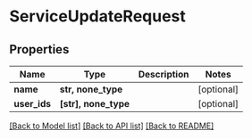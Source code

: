 # ServiceUpdateRequest


## Properties
Name | Type | Description | Notes
------------ | ------------- | ------------- | -------------
**name** | **str, none_type** |  | [optional] 
**user_ids** | **[str], none_type** |  | [optional] 

[[Back to Model list]](../README.md#documentation-for-models) [[Back to API list]](../README.md#documentation-for-api-endpoints) [[Back to README]](../README.md)


